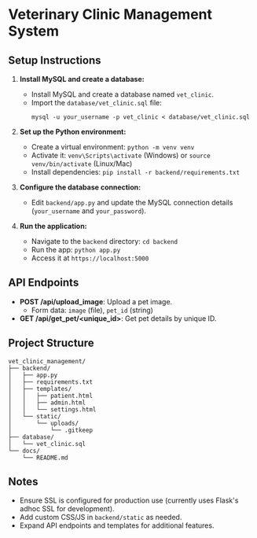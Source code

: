 # Veterinary Clinic Management System

## Setup Instructions

1. **Install MySQL and create a database:**
   - Install MySQL and create a database named `vet_clinic`.
   - Import the `database/vet_clinic.sql` file: 
     ```
     mysql -u your_username -p vet_clinic < database/vet_clinic.sql
     ```

2. **Set up the Python environment:**
   - Create a virtual environment: `python -m venv venv`
   - Activate it: `venv\Scripts\activate` (Windows) or `source venv/bin/activate` (Linux/Mac)
   - Install dependencies: `pip install -r backend/requirements.txt`

3. **Configure the database connection:**
   - Edit `backend/app.py` and update the MySQL connection details (`your_username` and `your_password`).

4. **Run the application:**
   - Navigate to the `backend` directory: `cd backend`
   - Run the app: `python app.py`
   - Access it at `https://localhost:5000`

## API Endpoints

- **POST /api/upload_image**: Upload a pet image.
  - Form data: `image` (file), `pet_id` (string)
- **GET /api/get_pet/<unique_id>**: Get pet details by unique ID.

## Project Structure

```
vet_clinic_management/
├── backend/
│   ├── app.py
│   ├── requirements.txt
│   ├── templates/
│   │   ├── patient.html
│   │   ├── admin.html
│   │   └── settings.html
│   └── static/
│       └── uploads/
│           └── .gitkeep
├── database/
│   └── vet_clinic.sql
└── docs/
    └── README.md
```

## Notes

- Ensure SSL is configured for production use (currently uses Flask's adhoc SSL for development).
- Add custom CSS/JS in `backend/static` as needed.
- Expand API endpoints and templates for additional features.